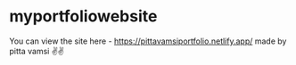 # myportfoliowebsite
You can view the site here - https://pittavamsiportfolio.netlify.app/
made by pitta vamsi ✌✌


